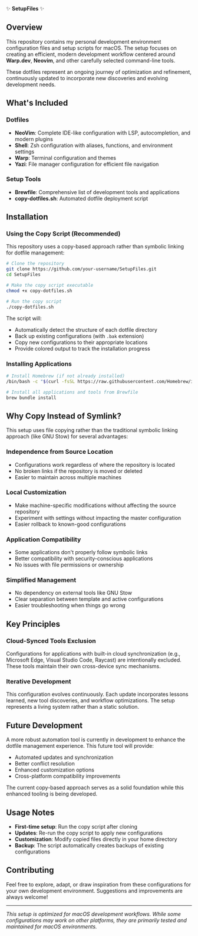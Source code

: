 ✨ **SetupFiles** ✨

## Overview

This repository contains my personal development environment configuration files and setup scripts for macOS. The setup focuses on creating an efficient, modern development workflow centered around **Warp.dev**, **Neovim**, and other carefully selected command-line tools.

These dotfiles represent an ongoing journey of optimization and refinement, continuously updated to incorporate new discoveries and evolving development needs.

## What's Included

### Dotfiles
- **NeoVim**: Complete IDE-like configuration with LSP, autocompletion, and modern plugins
- **Shell**: Zsh configuration with aliases, functions, and environment settings
- **Warp**: Terminal configuration and themes
- **Yazi**: File manager configuration for efficient file navigation

### Setup Tools
- **Brewfile**: Comprehensive list of development tools and applications
- **copy-dotfiles.sh**: Automated dotfile deployment script

## Installation

### Using the Copy Script (Recommended)

This repository uses a copy-based approach rather than symbolic linking for dotfile management:

```bash
# Clone the repository
git clone https://github.com/your-username/SetupFiles.git
cd SetupFiles

# Make the copy script executable
chmod +x copy-dotfiles.sh

# Run the copy script
./copy-dotfiles.sh
```

The script will:
- Automatically detect the structure of each dotfile directory
- Back up existing configurations (with `.bak` extension)
- Copy new configurations to their appropriate locations
- Provide colored output to track the installation progress

### Installing Applications

```bash
# Install Homebrew (if not already installed)
/bin/bash -c "$(curl -fsSL https://raw.githubusercontent.com/Homebrew/install/HEAD/install.sh)"

# Install all applications and tools from Brewfile
brew bundle install
```

## Why Copy Instead of Symlink?

This setup uses file copying rather than the traditional symbolic linking approach (like GNU Stow) for several advantages:

### **Independence from Source Location**
- Configurations work regardless of where the repository is located
- No broken links if the repository is moved or deleted
- Easier to maintain across multiple machines

### **Local Customization**
- Make machine-specific modifications without affecting the source repository
- Experiment with settings without impacting the master configuration
- Easier rollback to known-good configurations

### **Application Compatibility**
- Some applications don't properly follow symbolic links
- Better compatibility with security-conscious applications
- No issues with file permissions or ownership

### **Simplified Management**
- No dependency on external tools like GNU Stow
- Clear separation between template and active configurations
- Easier troubleshooting when things go wrong

## Key Principles

### Cloud-Synced Tools Exclusion
Configurations for applications with built-in cloud synchronization (e.g., Microsoft Edge, Visual Studio Code, Raycast) are intentionally excluded. These tools maintain their own cross-device sync mechanisms.

### Iterative Development
This configuration evolves continuously. Each update incorporates lessons learned, new tool discoveries, and workflow optimizations. The setup represents a living system rather than a static solution.

## Future Development

A more robust automation tool is currently in development to enhance the dotfile management experience. This future tool will provide:
- Automated updates and synchronization
- Better conflict resolution
- Enhanced customization options
- Cross-platform compatibility improvements

The current copy-based approach serves as a solid foundation while this enhanced tooling is being developed.

## Usage Notes

- **First-time setup**: Run the copy script after cloning
- **Updates**: Re-run the copy script to apply new configurations
- **Customization**: Modify copied files directly in your home directory
- **Backup**: The script automatically creates backups of existing configurations

## Contributing

Feel free to explore, adapt, or draw inspiration from these configurations for your own development environment. Suggestions and improvements are always welcome!

---

*This setup is optimized for macOS development workflows. While some configurations may work on other platforms, they are primarily tested and maintained for macOS environments.*
